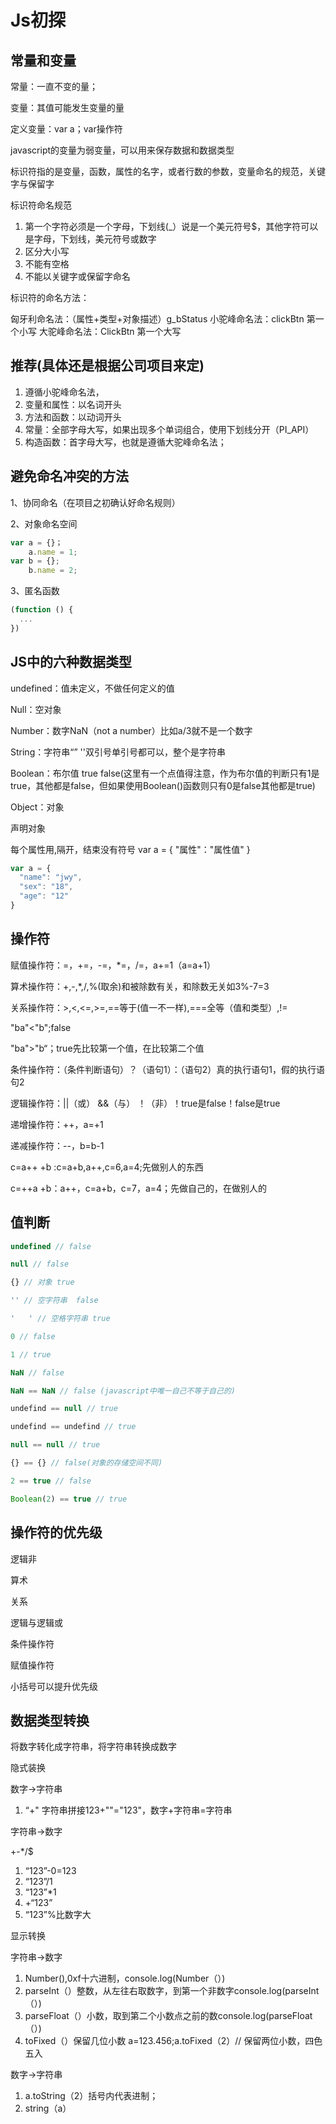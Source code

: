 # Js初探

## 常量和变量

常量：一直不变的量；

变量：其值可能发生变量的量

定义变量：var a；var操作符

javascript的变量为弱变量，可以用来保存数据和数据类型

标识符指的是变量，函数，属性的名字，或者行数的参数，变量命名的规范，关键字与保留字

标识符命名规范

1. 第一个字符必须是一个字母，下划线(_）说是一个美元符号$，其他字符可以是字母，下划线，美元符号或数字
2. 区分大小写
3. 不能有空格
4. 不能以关键字或保留字命名

标识符的命名方法：

匈牙利命名法：（属性+类型+对象描述）g_bStatus
小驼峰命名法：clickBtn 第一个小写
大驼峰命名法：ClickBtn 第一个大写

## 推荐(具体还是根据公司项目来定)

1. 遵循小驼峰命名法，
2. 变量和属性：以名词开头
3. 方法和函数：以动词开头
4. 常量：全部字母大写，如果出现多个单词组合，使用下划线分开（PI_API）
5. 构造函数：首字母大写，也就是遵循大驼峰命名法；

## 避免命名冲突的方法

1、协同命名（在项目之初确认好命名规则）

2、对象命名空间

```js
var a = {}；
    a.name = 1;
var b = {};
    b.name = 2;
```

3、匿名函数

```js
(function () {
  ...
})
```

## JS中的六种数据类型

undefined：值未定义，不做任何定义的值

Null：空对象

Number：数字NaN（not a number）比如a/3就不是一个数字

String：字符串“” ''双引号单引号都可以，整个是字符串

Boolean：布尔值 true false(这里有一个点值得注意，作为布尔值的判断只有1是true，其他都是false，但如果使用Boolean()函数则只有0是false其他都是true)

Object：对象

声明对象

每个属性用,隔开，结束没有符号
var a = {
  "属性"："属性值"
}

```js
var a = {
  "name": "jwy",
  "sex": "18",
  "age": "12"
}
```

## 操作符

赋值操作符：=，+=，-=，*=，/=，a+=1（a=a+1）

算术操作符：+,-,*,/,%(取余)和被除数有关，和除数无关如3%-7=3

关系操作符：>,<,<=,>=,==等于(值一不一样),===全等（值和类型）,!=

"ba"<"b";false

"ba">"b“；true先比较第一个值，在比较第二个值

条件操作符：（条件判断语句）？（语句1）：（语句2）真的执行语句1，假的执行语句2

逻辑操作符：||（或） &&（与） ！（非）！true是false！false是true

递增操作符：++，a=+1

递减操作符：--，b=b-1

c=a++  +b :c=a+b,a++,c=6,a=4;先做别人的东西

c=++a  +b：a++，c=a+b，c=7，a=4；先做自己的，在做别人的

## 值判断

```js
undefined // false

null // false

{} // 对象 true

'' // 空字符串  false

'   ' // 空格字符串 true

0 // false

1 // true

NaN // false

NaN == NaN // false (javascript中唯一自己不等于自己的)

undefind == null // true

undefind == undefind // true

null == null // true

{} == {} // false(对象的存储空间不同)

2 == true // false

Boolean(2) == true // true
```

## 操作符的优先级

逻辑非

算术

关系

逻辑与逻辑或

条件操作符

赋值操作符

小括号可以提升优先级

## 数据类型转换

将数字转化成字符串，将字符串转换成数字

隐式装换

数字->字符串

1. “+" 字符串拼接123+""="123"，数字+字符串=字符串

字符串->数字

+-*/$

1. “123”-0=123
2. “123”/1
3. “123”*1
4. +“123”
5. “123”%比数字大

显示转换

字符串->数字

1. Number(),0xf十六进制，console.log(Number（）)
2. parseInt（）整数，从左往右取数字，到第一个非数字console.log(parseInt（）)
3. parseFloat（）小数，取到第二个小数点之前的数console.log(parseFloat（）)
4. toFixed（）保留几位小数 a=123.456;a.toFixed（2）// 保留两位小数，四色五入

数字->字符串

1. a.toString（2）括号内代表进制；
2. string（a）